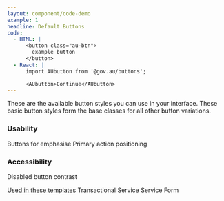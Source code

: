 ```yaml
---
layout: component/code-demo
example: 1
headline: Default Buttons
code:
  - HTML: |
      <button class="au-btn">
        example button
      </button>
  - React: |
      import AUbutton from '@gov.au/buttons';

      <AUbutton>Continue</AUbutton>
---
```


These are the available button styles you can use in your interface. These basic button styles form the base classes for all other button variations.

### Usability
Buttons for emphasise
Primary action positioning

### Accessibility
Disabled button contrast

[Used in these templates]()
Transactional Service
Service Form
